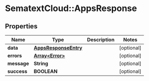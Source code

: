 # SematextCloud::AppsResponse

## Properties

| Name        | Type                                          | Description | Notes      |
| ----------- | --------------------------------------------- | ----------- | ---------- |
| **data**    | [**AppsResponseEntry**](AppsResponseEntry.md) |             | [optional] |
| **errors**  | [**Array&lt;Error&gt;**](Error.md)            |             | [optional] |
| **message** | **String**                                    |             | [optional] |
| **success** | **BOOLEAN**                                   |             | [optional] |

